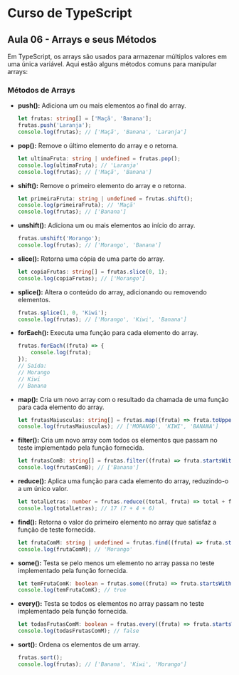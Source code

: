 
# Curso de TypeScript

## Aula 06 - Arrays e seus Métodos

Em TypeScript, os arrays são usados para armazenar múltiplos valores em uma única variável. Aqui estão alguns métodos comuns para manipular arrays:

### Métodos de Arrays

- **push():** Adiciona um ou mais elementos ao final do array.
  ```typescript
  let frutas: string[] = ['Maçã', 'Banana'];
  frutas.push('Laranja');
  console.log(frutas); // ['Maçã', 'Banana', 'Laranja']
  ```

- **pop():** Remove o último elemento do array e o retorna.
  ```typescript
  let ultimaFruta: string | undefined = frutas.pop();
  console.log(ultimaFruta); // 'Laranja'
  console.log(frutas); // ['Maçã', 'Banana']
  ```

- **shift():** Remove o primeiro elemento do array e o retorna.
  ```typescript
  let primeiraFruta: string | undefined = frutas.shift();
  console.log(primeiraFruta); // 'Maçã'
  console.log(frutas); // ['Banana']
  ```

- **unshift():** Adiciona um ou mais elementos ao início do array.
  ```typescript
  frutas.unshift('Morango');
  console.log(frutas); // ['Morango', 'Banana']
  ```

- **slice():** Retorna uma cópia de uma parte do array.
  ```typescript
  let copiaFrutas: string[] = frutas.slice(0, 1);
  console.log(copiaFrutas); // ['Morango']
  ```

- **splice():** Altera o conteúdo do array, adicionando ou removendo elementos.
  ```typescript
  frutas.splice(1, 0, 'Kiwi');
  console.log(frutas); // ['Morango', 'Kiwi', 'Banana']
  ```

- **forEach():** Executa uma função para cada elemento do array.
  ```typescript
  frutas.forEach((fruta) => {
      console.log(fruta);
  });
  // Saída:
  // Morango
  // Kiwi
  // Banana
  ```

- **map():** Cria um novo array com o resultado da chamada de uma função para cada elemento do array.
  ```typescript
  let frutasMaiusculas: string[] = frutas.map((fruta) => fruta.toUpperCase());
  console.log(frutasMaiusculas); // ['MORANGO', 'KIWI', 'BANANA']
  ```

- **filter():** Cria um novo array com todos os elementos que passam no teste implementado pela função fornecida.
  ```typescript
  let frutasComB: string[] = frutas.filter((fruta) => fruta.startsWith('B'));
  console.log(frutasComB); // ['Banana']
  ```

- **reduce():** Aplica uma função para cada elemento do array, reduzindo-o a um único valor.
  ```typescript
  let totalLetras: number = frutas.reduce((total, fruta) => total + fruta.length, 0);
  console.log(totalLetras); // 17 (7 + 4 + 6)
  ```

- **find():** Retorna o valor do primeiro elemento no array que satisfaz a função de teste fornecida.
  ```typescript
  let frutaComM: string | undefined = frutas.find((fruta) => fruta.startsWith('M'));
  console.log(frutaComM); // 'Morango'
  ```

- **some():** Testa se pelo menos um elemento no array passa no teste implementado pela função fornecida.
  ```typescript
  let temFrutaComK: boolean = frutas.some((fruta) => fruta.startsWith('K'));
  console.log(temFrutaComK); // true
  ```

- **every():** Testa se todos os elementos no array passam no teste implementado pela função fornecida.
  ```typescript
  let todasFrutasComM: boolean = frutas.every((fruta) => fruta.startsWith('M'));
  console.log(todasFrutasComM); // false
  ```

- **sort():** Ordena os elementos de um array.
  ```typescript
  frutas.sort();
  console.log(frutas); // ['Banana', 'Kiwi', 'Morango']
  ```
